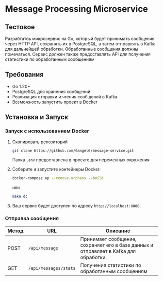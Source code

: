 # Message Processing Microservice

## Тестовое

Разрабтатоь микросервис на Go, который будет принимать сообщения через HTTP API, сохранять их в PostgreSQL, а затем отправлять в Kafka для дальнейшей обработки. Обработанные сообщения должны помечаться. Сервис должен также предоставлять API для получения статистики по обработанным сообщениям

## Требования
- Go 1.20+
- PostgreSQL для хранения сообщений
- Реализация отправки и чтения сообщений в Kafka
- Возможность запустить проект в Docker

## Установка и Запуск


### Запуск с использованием Docker
1. Скопировать репозиторий
   ```bash
   git clone https://github.com/6angel6/message-service.git
    ```
   Папка `.env` предоставлена в проекте для переменных окружения 


2. Соберите и запустите контейнеры Docker:
    ```bash
    docker-compose up --remove-orphans --build 
    ```
   или
   ```bash
   make dc
    ```
   
3. Ваш сервис будет доступен по адресу `http://localhost:8080`.

### Отправка сообщения

| Метод | URL                   | Описание                                                                            |
|-------|-----------------------|-------------------------------------------------------------------------------------|
| POST  | `/api/message`        | Принимает сообщение, сохраняет его в базе данных и отправляет в Kafka для обработки.|
| GET   | `/api/messages/stats` | Получения статистики по обработанным сообщениям                                     |

